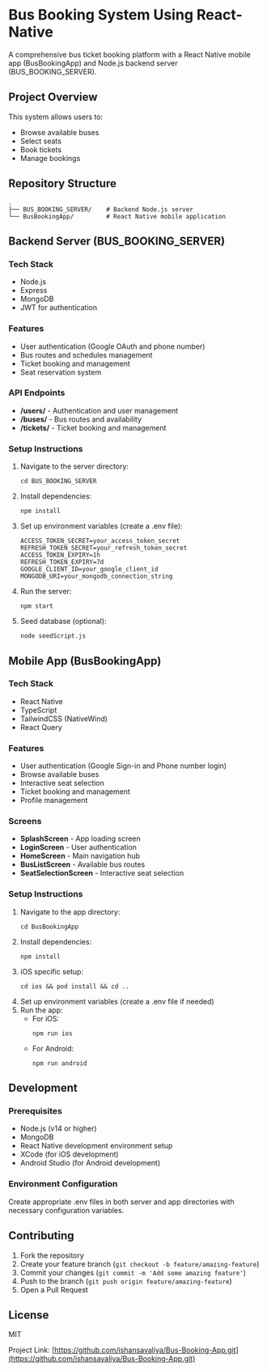# Bus Booking System Using React-Native

A comprehensive bus ticket booking platform with a React Native mobile app (BusBookingApp) and Node.js backend server (BUS_BOOKING_SERVER).

## Project Overview

This system allows users to:
- Browse available buses
- Select seats
- Book tickets
- Manage bookings

## Repository Structure

```
.
├── BUS_BOOKING_SERVER/    # Backend Node.js server
└── BusBookingApp/         # React Native mobile application
```

## Backend Server (BUS_BOOKING_SERVER)

### Tech Stack
- Node.js
- Express
- MongoDB
- JWT for authentication

### Features
- User authentication (Google OAuth and phone number)
- Bus routes and schedules management
- Ticket booking and management
- Seat reservation system

### API Endpoints
- **/users/** - Authentication and user management
- **/buses/** - Bus routes and availability
- **/tickets/** - Ticket booking and management

### Setup Instructions
1. Navigate to the server directory:
   ```
   cd BUS_BOOKING_SERVER
   ```
2. Install dependencies:
   ```
   npm install
   ```
3. Set up environment variables (create a .env file):
   ```
   ACCESS_TOKEN_SECRET=your_access_token_secret
   REFRESH_TOKEN_SECRET=your_refresh_token_secret
   ACCESS_TOKEN_EXPIRY=1h
   REFRESH_TOKEN_EXPIRY=7d
   GOOGLE_CLIENT_ID=your_google_client_id
   MONGODB_URI=your_mongodb_connection_string
   ```
4. Run the server:
   ```
   npm start
   ```
5. Seed database (optional):
   ```
   node seedScript.js
   ```

## Mobile App (BusBookingApp)

### Tech Stack
- React Native
- TypeScript
- TailwindCSS (NativeWind)
- React Query

### Features
- User authentication (Google Sign-in and Phone number login)
- Browse available buses
- Interactive seat selection
- Ticket booking and management
- Profile management

### Screens
- **SplashScreen** - App loading screen
- **LoginScreen** - User authentication
- **HomeScreen** - Main navigation hub
- **BusListScreen** - Available bus routes
- **SeatSelectionScreen** - Interactive seat selection

### Setup Instructions
1. Navigate to the app directory:
   ```
   cd BusBookingApp
   ```
2. Install dependencies:
   ```
   npm install
   ```
3. iOS specific setup:
   ```
   cd ios && pod install && cd ..
   ```
4. Set up environment variables (create a .env file if needed)
5. Run the app:
   - For iOS:
     ```
     npm run ios
     ```
   - For Android:
     ```
     npm run android
     ```

## Development

### Prerequisites
- Node.js (v14 or higher)
- MongoDB
- React Native development environment setup
- XCode (for iOS development)
- Android Studio (for Android development)

### Environment Configuration
Create appropriate .env files in both server and app directories with necessary configuration variables.

## Contributing
1. Fork the repository
2. Create your feature branch (`git checkout -b feature/amazing-feature`)
3. Commit your changes (`git commit -m 'Add some amazing feature'`)
4. Push to the branch (`git push origin feature/amazing-feature`)
5. Open a Pull Request

## License
MIT



Project Link: [https://github.com/ishansavaliya/Bus-Booking-App.git](https://github.com/ishansavaliya/Bus-Booking-App.git)